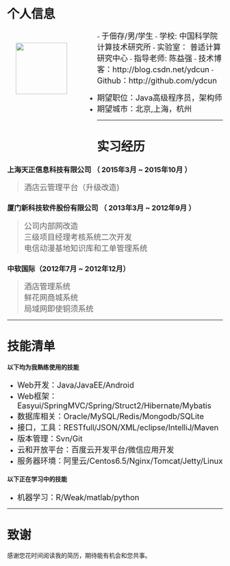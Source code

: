 # 个人信息
<div style="height:200px;float:left;padding:30px 70px 30px 20px;">
  <img src="http://ydcun.github.io/img/DSC_5537.jpg" width="120px;"/>
</div>
 - <span style="font-size:18px;">于佃存/男/学生</span>
 - <span style="font-size:18px;">学校:  中国科学院计算技术研究所</span>
 - <span style="font-size:18px;">实验室：   普适计算研究中心</span>
 - <span style="font-size:18px;">指导老师:  陈益强</span>
 - <span style="font-size:18px;">技术博客：http://blog.csdn.net/ydcun</span>
 - <span style="font-size:18px;">Github：http://github.com/ydcun</span>

- <span style="font-size:18px;">期望职位：Java高级程序员，架构师</span>
- <span style="font-size:18px;">期望城市：北京,上海，杭州</span>


---

# 实习经历

### 上海天正信息科技有限公司 （ 2015年3月 ~ 2015年10月 ）

> <span style="font-size:18px;">酒店云管理平台（升级改造)</span>

### 厦门新科技软件股份有限公司 （ 2013年3月 ~ 2012年9月 ）

> <span style="font-size:18px;">公司内部网改造</span><br/>
> <span style="font-size:18px;">三级项目经理考核系统二次开发</span><br/>
> <span style="font-size:18px;">电信动漫基地知识库和工单管理系统</span>

### 中软国际（2012年7月 ~ 2012年12月）

> <span style="font-size:18px;">酒店管理系统</span><br/>
> <span style="font-size:18px;">鲜花网商城系统</span><br/>
> <span style="font-size:18px;">局域网即使铜须系统</span><br/>

---

# 技能清单

#### 以下均为我熟练使用的技能

- <span style="font-size:18px;">Web开发：Java/JavaEE/Android</span>
- <span style="font-size:18px;">Web框架：Easyui/SpringMVC/Spring/Struct2/Hibernate/Mybatis
- <span style="font-size:18px;">数据库相关：Oracle/MySQL/Redis/Mongodb/SQLite</span>
- <span style="font-size:18px;">接口，工具：RESTfull/JSON/XML/eclipse/IntelliJ/Maven</span>
- <span style="font-size:18px;">版本管理：Svn/Git</span>
- <span style="font-size:18px;">云和开放平台：百度云开发平台/微信应用开发</span>
- <span style="font-size:18px;">服务器环境：阿里云/Centos6.5/Nginx/Tomcat/Jetty/Linux</span>

#### 以下正在学习中的技能

- <span style="font-size:18px;">机器学习：R/Weak/matlab/python</span>

---

# 致谢
感谢您花时间阅读我的简历，期待能有机会和您共事。
